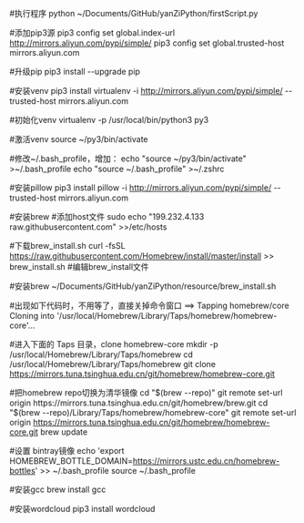 #执行程序
python ~/Documents/GitHub/yanZiPython/firstScript.py


#添加pip3源
pip3 config set global.index-url http://mirrors.aliyun.com/pypi/simple/
pip3 config set global.trusted-host mirrors.aliyun.com


#升级pip
pip3 install --upgrade pip

#安装venv
pip3 install virtualenv -i http://mirrors.aliyun.com/pypi/simple/   --trusted-host mirrors.aliyun.com

#初始化venv
virtualenv -p /usr/local/bin/python3 py3
 
#激活venv
source ~/py3/bin/activate


#修改~/.bash_profile，增加：
echo "source ~/py3/bin/activate" >~/.bash_profile
echo "source ~/.bash_profile" >~/.zshrc

#安装pillow
pip3 install pillow -i http://mirrors.aliyun.com/pypi/simple/   --trusted-host mirrors.aliyun.com



#安装brew
#添加host文件
sudo echo "199.232.4.133 raw.githubusercontent.com" >>/etc/hosts

#下载brew_install.sh
curl -fsSL https://raw.githubusercontent.com/Homebrew/install/master/install >> brew_install.sh
#编辑brew_install文件

#安装brew
~/Documents/GitHub/yanZiPython/resource/brew_install.sh


#出现如下代码时，不用等了，直接关掉命令窗口
==> Tapping homebrew/core
Cloning into '/usr/local/Homebrew/Library/Taps/homebrew/homebrew-core'...

#进入下面的 Taps 目录，clone homebrew-core
mkdir -p /usr/local/Homebrew/Library/Taps/homebrew
cd /usr/local/Homebrew/Library/Taps/homebrew
git clone https://mirrors.tuna.tsinghua.edu.cn/git/homebrew/homebrew-core.git

#把homebrew repo切换为清华镜像
cd "$(brew --repo)"
git remote set-url origin https://mirrors.tuna.tsinghua.edu.cn/git/homebrew/brew.git
cd "$(brew --repo)/Library/Taps/homebrew/homebrew-core"
git remote set-url origin https://mirrors.tuna.tsinghua.edu.cn/git/homebrew/homebrew-core.git
brew update


#设置 bintray镜像
echo 'export HOMEBREW_BOTTLE_DOMAIN=https://mirrors.ustc.edu.cn/homebrew-bottles' >> ~/.bash_profile
source ~/.bash_profile

#安装gcc
brew install gcc

#安装wordcloud
pip3 install wordcloud
